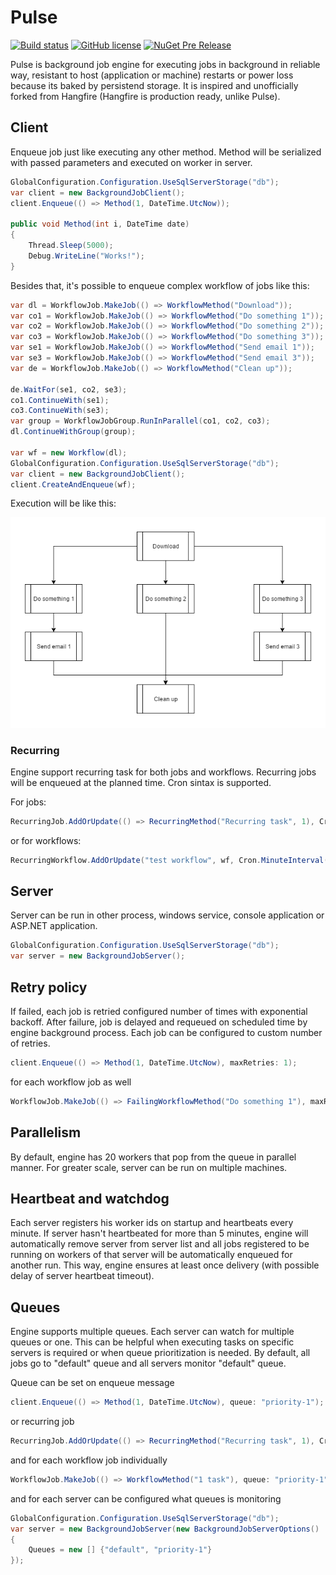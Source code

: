 # Pulse
[![Build status](https://ci.appveyor.com/api/projects/status/epame8a9nd96l7da?svg=true)](https://ci.appveyor.com/project/vvucetic/pulse)
[![GitHub license](https://img.shields.io/badge/license-GPL-blue.svg)](https://raw.githubusercontent.com/vvucetic/Pulse/master/LICENSE)
[![NuGet Pre Release](https://img.shields.io/nuget/vpre/PulseEngine.svg)](https://www.nuget.org/packages/PulseEngine/)

Pulse is background job engine for executing jobs in background in reliable way, resistant to host (application or machine) restarts or power loss because its baked by persistend storage. It is inspired and unofficially forked from Hangfire (Hangfire is production ready, unlike Pulse).

## Client

Enqueue job just like executing any other method. Method will be serialized with passed parameters and executed on worker in server.

```C#
GlobalConfiguration.Configuration.UseSqlServerStorage("db");
var client = new BackgroundJobClient();
client.Enqueue(() => Method(1, DateTime.UtcNow));

public void Method(int i, DateTime date)
{
    Thread.Sleep(5000);
    Debug.WriteLine("Works!");
}
```

Besides that, it's possible to enqueue complex workflow of jobs like this:

```C#
var dl = WorkflowJob.MakeJob(() => WorkflowMethod("Download"));
var co1 = WorkflowJob.MakeJob(() => WorkflowMethod("Do something 1"));
var co2 = WorkflowJob.MakeJob(() => WorkflowMethod("Do something 2"));
var co3 = WorkflowJob.MakeJob(() => WorkflowMethod("Do something 3"));
var se1 = WorkflowJob.MakeJob(() => WorkflowMethod("Send email 1"));
var se3 = WorkflowJob.MakeJob(() => WorkflowMethod("Send email 3"));
var de = WorkflowJob.MakeJob(() => WorkflowMethod("Clean up"));

de.WaitFor(se1, co2, se3);
co1.ContinueWith(se1);
co3.ContinueWith(se3);
var group = WorkflowJobGroup.RunInParallel(co1, co2, co3);
dl.ContinueWithGroup(group);

var wf = new Workflow(dl);
GlobalConfiguration.Configuration.UseSqlServerStorage("db");
var client = new BackgroundJobClient();
client.CreateAndEnqueue(wf);
```

Execution will be like this:

![Workflow diagram](https://raw.githubusercontent.com/vvucetic/Pulse/master/Assets/workflow.png)

### Recurring

Engine support recurring task for both jobs and workflows. Recurring jobs will be enqueued at the planned time. Cron sintax is supported.

For jobs:
```C#
RecurringJob.AddOrUpdate(() => RecurringMethod("Recurring task", 1), Cron.MinuteInterval(2));
```

or for workflows:
```C#
RecurringWorkflow.AddOrUpdate("test workflow", wf, Cron.MinuteInterval(1));
```

## Server

Server can be run in other process, windows service, console application or ASP.NET application.

```C#
GlobalConfiguration.Configuration.UseSqlServerStorage("db");
var server = new BackgroundJobServer();
```

## Retry policy

If failed, each job is retried configured number of times with exponential backoff. After failure, job is delayed and requeued on scheduled time by engine background process. Each job can be configured to custom number of retries. 

```C#
client.Enqueue(() => Method(1, DateTime.UtcNow), maxRetries: 1);
```
for each workflow job as well
```C#
WorkflowJob.MakeJob(() => FailingWorkflowMethod("Do something 1"), maxRetries: 1);
```

## Parallelism

By default, engine has 20 workers that pop from the queue in parallel manner. For greater scale, server can be run on multiple machines.

## Heartbeat and watchdog

Each server registers his worker ids on startup and heartbeats every minute. If server hasn't heartbeated for more than 5 minutes, engine will automatically remove server from server list and all jobs registered to be running on workers of that server will be automatically enqueued for another run. This way, engine ensures at least once delivery (with possible delay of server heartbeat timeout).

## Queues

Engine supports multiple queues. Each server can watch for multiple queues or one. This can be helpful when executing tasks on specific servers is required or when queue prioritization is needed. By default, all jobs go to "default" queue and all servers monitor "default" queue.

Queue can be set on enqueue message

```C#
client.Enqueue(() => Method(1, DateTime.UtcNow), queue: "priority-1");
```
or recurring job

```C#
RecurringJob.AddOrUpdate(() => RecurringMethod("Recurring task", 1), Cron.MinuteInterval(2), queue: "priority-1");
```

and for each workflow job individually
```C#
WorkflowJob.MakeJob(() => WorkflowMethod("1 task"), queue: "priority-1")
```

and for each server can be configured what queues is monitoring
```C#
GlobalConfiguration.Configuration.UseSqlServerStorage("db");
var server = new BackgroundJobServer(new BackgroundJobServerOptions()
{
    Queues = new [] {"default", "priority-1"}
});
```
